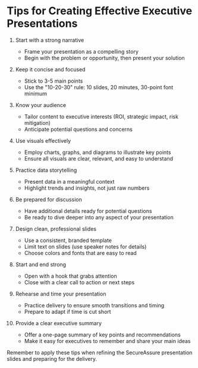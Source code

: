 # Tips for Creating Effective Executive Presentations

1. Start with a strong narrative
   - Frame your presentation as a compelling story
   - Begin with the problem or opportunity, then present your solution

2. Keep it concise and focused
   - Stick to 3-5 main points
   - Use the "10-20-30" rule: 10 slides, 20 minutes, 30-point font minimum

3. Know your audience
   - Tailor content to executive interests (ROI, strategic impact, risk mitigation)
   - Anticipate potential questions and concerns

4. Use visuals effectively
   - Employ charts, graphs, and diagrams to illustrate key points
   - Ensure all visuals are clear, relevant, and easy to understand

5. Practice data storytelling
   - Present data in a meaningful context
   - Highlight trends and insights, not just raw numbers

6. Be prepared for discussion
   - Have additional details ready for potential questions
   - Be ready to dive deeper into any aspect of your presentation

7. Design clean, professional slides
   - Use a consistent, branded template
   - Limit text on slides (use speaker notes for details)
   - Choose colors and fonts that are easy to read

8. Start and end strong
   - Open with a hook that grabs attention
   - Close with a clear call to action or next steps

9. Rehearse and time your presentation
   - Practice delivery to ensure smooth transitions and timing
   - Prepare to adapt if time is cut short

10. Provide a clear executive summary
    - Offer a one-page summary of key points and recommendations
    - Make it easy for executives to remember and share your main ideas

Remember to apply these tips when refining the SecureAssure presentation slides and preparing for the delivery.